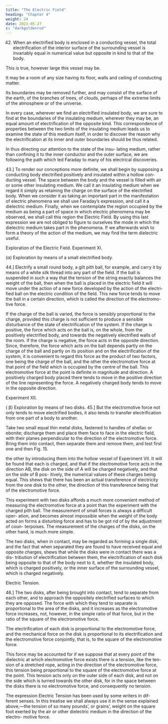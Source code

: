 ```yaml
---
title: "The Electric Field"
heading: "Chapter 4"
weight: 24
date: 2023-05-27
c: "darkgoldenrod"
---
```



42. When an electrified body is enclosed in a conducting vessel, the total electrification of the interior surface of the surrounding vessel is invariably equal in numerical value but opposite in kind to that of the body. 

This is true, however large this vessel may be. 

It may be a room of any size having its floor, walls and ceiling of conducting matter.

Its boundaries may be removed further, and may consist of the surface of the earth, of the branches of trees, of clouds, perhaps of the extreme limits of the atmosphere or of the universe. 

In every case, wherever we find an electrified insulated body, we are sure to find at the boundaries of the insulating medium, wherever they may be, an equal amount of electrification of the opposite kind. This correspondence of properties between the two limits of the insulating medium leads us to examine the state of this medium itself, in order to discover the reason why the electrification at its inner and outer boundaries should be thus related.

In thus directing our attention to the state of the insu- lating medium, rather than confining it to the inner conductor and the outer surface, we are following the path which led Faraday to many of his electrical discoveries.


43.] To render our conceptions more definite, we shall begin by supposing a conducting body electrified positively and insulated within a hollow con- ducting vessel. The space between the body and the vessel is filled with air or some other insulating medium. We call it an insulating medium when we regard it simply as retaining the charge on the surface of the electrified body. When we consider it as taking an important part in the manifestation of electric phenomena we shall use Faraday’s expression, and call it a dielectric medium. Finally, when we contemplate the region occupied by the medium as being a part of space in which electric phenomena may be observed, we shall call this region the Electric Field. By using this last expression we are not obliged to figure to ourselves the mode in which the dielectric medium takes part in the phenomena. If we afterwards wish to form a theory of the action of the medium, we may find the term dielectric useful.


Exploration of the Electric Field.
Experiment XI.

(α) Exploration by means of a small electrified body.

44.] Electrify a small round body, a gilt pith ball, for example, and carry
it by means of a white silk thread into any part of the field. If the ball is
suspended in such a way that the tension of the string exactly balances the
weight of the ball, then when the ball is placed in the electric field it will
move under the action of a new force developed by the action of the electri-
fied ball on the electric condition of the field. This new force tends to move
the ball in a certain direction, which is called the direction of the electromo-
tive force.

If the charge of the ball is varied, the force is sensibly proportional to the charge, provided this charge is not sufficient to produce a sensible disturbance of the state of electrification of the system. If the charge is positive, the force which acts on the ball is, on the whole, from the positively electrified body, and towards the negatively electrified walls of the room. If the charge is negative, the force acts in the opposite direction. Since, therefore, the force which acts on the ball depends partly on the charge of the ball and partly on its position and on the electrification of the system, it is convenient to regard this force as the product of two factors, one being the charge of the ball, and the other the electromotive force at that point of the field which is occupied by the centre of the ball. This electromotive force at the point is definite in magnitude and direction. A positively charged body placed there tends to move in the positive direction of the line representing the force. A negatively charged body tends to move in the opposite direction.

Experiment XII.

( β) Exploration by means of two disks.
45.] But the electromotive force not only tends to move electrified bodies,
it also tends to transfer electrification from one part of a body to another.

Take two small equal thin
metal disks, fastened to handles
of shellac or ebonite; discharge
them and place them face to
face in the electric field, with
their planes perpendicular to the
direction of the electromotive
force. Bring them into contact,
then separate them and remove
them, and test first one and then
Fig. 15.

the other by introducing them
into the hollow vessel of Experiment VII. It will be found that each is
charged, and that if the electromotive force acts in the direction AB, the disk
on the side of A will be charged negatively, and that on the side of B pos-
itively, the numerical values of these charges being equal. This shews that
there has been an actual transference of electricity from the one disk to the
other, the direction of this transference being that of the electromotive force.


This experiment with two disks affords a much more convenient method of
measuring the electromotive force at a point than the experiment with the
charged pith ball. The measurement of small forces is always a difficult oper-
ation, and becomes almost impossible when the weight of the body acted on
forms a disturbing force and has to be got rid of by the adjustment of coun-
terpoises. The measurement of the charges of the disks, on the other hand, is
much more simple.

The two disks, when in contact, may be regarded as forming a single disk,
and the fact that when separated they are found to have received equal and
opposite charges, shews that while the disks were in contact there was a dis-
tribution of electrification between them, the electrification of each disk being
opposite to that of the body next to it, whether the insulated body, which is
charged positively, or the inner surface of the surrounding vessel, which is
charged negatively.


Electric Tension.

46.] The two disks, after being brought into contact, tend to separate from
each other, and to approach the oppositely electrified surfaces to which they
are opposed. The force with which they tend to separate is proportional to
the area of the disks, and it increases as the electromotive force increases,
not, however, in the simple ratio of that force, but in the ratio of the square
of the electromotive force.

The electrification of each disk is proportional to the electromotive force,
and the mechanical force on the disk is proportional to its electrification and
the electromotive force conjointly, that is, to the square of the electromotive
force.

This force may be accounted for if we suppose that at every point of the
dielectric at which electromotive force exists there is a tension, like the ten-
sion of a stretched rope, acting in the direction of the electromotive force,
this tension being proportional to the square of the electromotive force at the
point. This tension acts only on the outer side of each disk, and not on the
side which is turned towards the other disk, for in the space between the disks
there is no electromotive force, and consequently no tension.

The expression Electric Tension has been used by some writers in dif-
ferent senses. In this treatise we shall always use it in the sense explained
above,—the tension of so many pounds’, or grains’, weight on the square foot
exerted by the air or other dielectric medium in the direction of the electro-
motive force.

